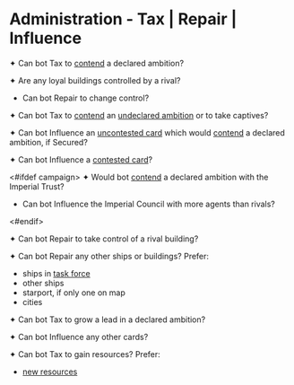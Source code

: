 # Administration - Tax | Repair | Influence

✦ <!-- priority=1 --> Can bot Tax to <ins>contend</ins> a declared ambition?

✦ Are any loyal buildings controlled by a rival?

- <!-- priority=4 --> Can bot Repair to change control?

✦ <!-- priority=6 --> Can bot Tax to <ins>contend</ins> an <ins>undeclared ambition</ins> or to take captives?

✦ <!-- priority=8 --> Can bot Influence an <ins>uncontested card</ins> which would <ins>contend</ins> a declared ambition, if Secured?

✦ <!-- priority=9 --> Can bot Influence a <ins>contested card</ins>?

<#ifdef campaign>
✦ Would bot <ins>contend</ins> a declared ambition with the Imperial Trust?

- <!-- priority=9.5 --> Can bot Influence the Imperial Council with more agents than rivals?
<#endif>

✦ <!-- priority=10 --> Can bot Repair to take control of a rival building?

✦ <!-- priority=12 --> Can bot Repair any other ships or buildings? Prefer:

- ships in <ins>task force</ins>
- other ships
- starport, if only one on map
- cities

✦ Can bot Tax to grow a lead in a declared ambition?

✦ Can bot Influence any other cards?

✦ Can bot Tax to gain resources? Prefer:

- <ins>new resources</ins>

<div class="pagebreak"> </div>
